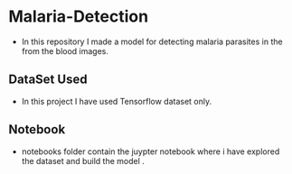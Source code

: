 # Malaria-Detection
- In this repository I made a model for detecting malaria parasites in the from the blood images.

## DataSet Used
- In this project I have used Tensorflow dataset only.

## Notebook
- notebooks folder contain the juypter notebook where i have explored the dataset and build the model .
